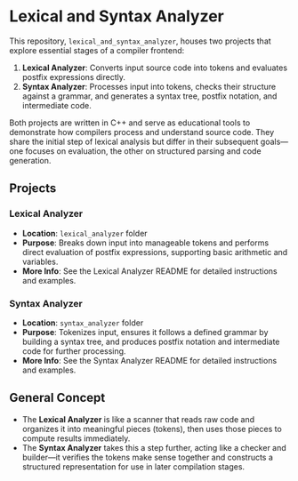 # Lexical and Syntax Analyzer

This repository, `lexical_and_syntax_analyzer`, houses two projects that explore essential stages of a compiler frontend:

1. **Lexical Analyzer**: Converts input source code into tokens and evaluates postfix expressions directly.
2. **Syntax Analyzer**: Processes input into tokens, checks their structure against a grammar, and generates a syntax tree, postfix notation, and intermediate code.

Both projects are written in C++ and serve as educational tools to demonstrate how compilers process and understand source code. They share the initial step of lexical analysis but differ in their subsequent goals—one focuses on evaluation, the other on structured parsing and code generation.

## Projects

### Lexical Analyzer
- **Location**: `lexical_analyzer` folder
- **Purpose**: Breaks down input into manageable tokens and performs direct evaluation of postfix expressions, supporting basic arithmetic and variables.
- **More Info**: See the Lexical Analyzer README for detailed instructions and examples.

### Syntax Analyzer
- **Location**: `syntax_analyzer` folder
- **Purpose**: Tokenizes input, ensures it follows a defined grammar by building a syntax tree, and produces postfix notation and intermediate code for further processing.
- **More Info**: See the Syntax Analyzer README for detailed instructions and examples.

## General Concept
- The **Lexical Analyzer** is like a scanner that reads raw code and organizes it into meaningful pieces (tokens), then uses those pieces to compute results immediately.
- The **Syntax Analyzer** takes this a step further, acting like a checker and builder—it verifies the tokens make sense together and constructs a structured representation for use in later compilation stages.
